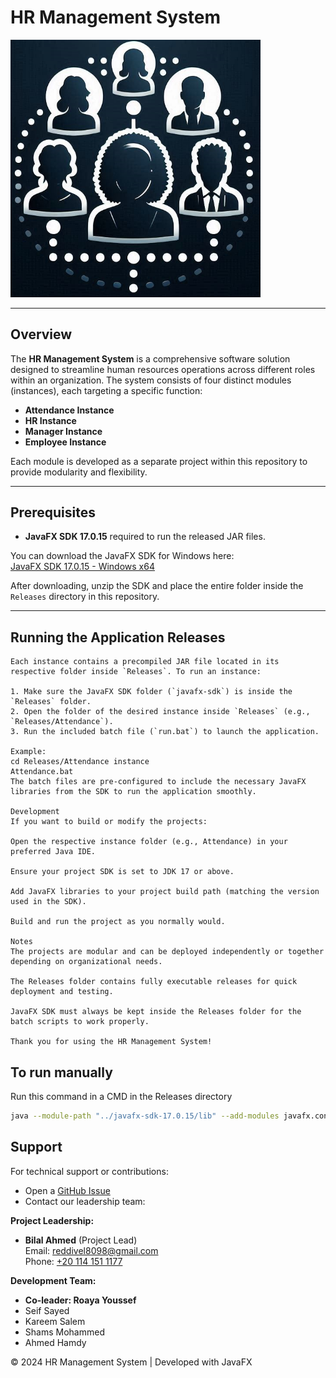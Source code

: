 # HR Management System

<img src="./Releases/Icon.png" alt="HR Management Application" style="width:400px; height:auto;" />

---

## Overview

The **HR Management System** is a comprehensive software solution designed to streamline human resources operations across different roles within an organization. The system consists of four distinct modules (instances), each targeting a specific function:

- **Attendance Instance**  
- **HR Instance**  
- **Manager Instance**  
- **Employee Instance**  

Each module is developed as a separate project within this repository to provide modularity and flexibility.

---

## Prerequisites

- **JavaFX SDK 17.0.15** required to run the released JAR files.  

You can download the JavaFX SDK for Windows here:  
[JavaFX SDK 17.0.15 - Windows x64](https://download2.gluonhq.com/openjfx/17.0.15/openjfx-17.0.15_windows-x64_bin-sdk.zip)  

After downloading, unzip the SDK and place the entire folder inside the `Releases` directory in this repository.

---

## Running the Application Releases
```
Each instance contains a precompiled JAR file located in its respective folder inside `Releases`. To run an instance:

1. Make sure the JavaFX SDK folder (`javafx-sdk`) is inside the `Releases` folder.
2. Open the folder of the desired instance inside `Releases` (e.g., `Releases/Attendance`).
3. Run the included batch file (`run.bat`) to launch the application.

Example:
cd Releases/Attendance instance
Attendance.bat
The batch files are pre-configured to include the necessary JavaFX libraries from the SDK to run the application smoothly.

Development
If you want to build or modify the projects:

Open the respective instance folder (e.g., Attendance) in your preferred Java IDE.

Ensure your project SDK is set to JDK 17 or above.

Add JavaFX libraries to your project build path (matching the version used in the SDK).

Build and run the project as you normally would.

Notes
The projects are modular and can be deployed independently or together depending on organizational needs.

The Releases folder contains fully executable releases for quick deployment and testing.

JavaFX SDK must always be kept inside the Releases folder for the batch scripts to work properly.

Thank you for using the HR Management System!
```
## To run manually
Run this command in a CMD in the Releases directory
```bash
java --module-path "../javafx-sdk-17.0.15/lib" --add-modules javafx.controls,javafx.fxml -jar target/Replace_with_jar_name.jar
```
## Support

For technical support or contributions:
- Open a [GitHub Issue](https://github.com/HR-Management/issues)
- Contact our leadership team:

**Project Leadership:**
- **Bilal Ahmed** (Project Lead)  
  Email: [reddivel8098@gmail.com](mailto:reddivel8098@gmail.com)  
  Phone: [+20 114 151 1177](tel:+201141511177)

**Development Team:**
- **Co-leader: Roaya Youssef**
- Seif Sayed
- Kareem Salem 
- Shams Mohammed
- Ahmed Hamdy

© 2024 HR Management System | Developed with JavaFX
